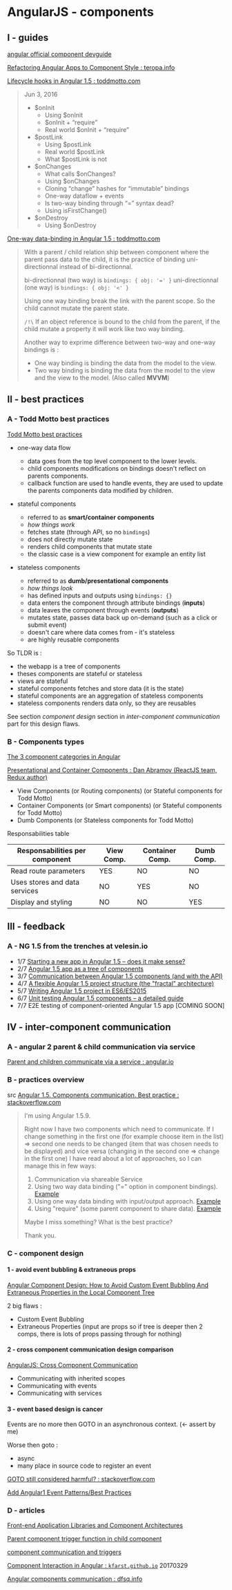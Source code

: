 # AngularJS - components

## I - guides

[angular official component devguide](https://docs.angularjs.org/guide/component)

[Refactoring Angular Apps to Component Style : teropa.info](https://teropa.info/blog/2015/10/18/refactoring-angular-apps-to-components.html)

[Lifecycle hooks in Angular 1.5 : toddmotto.com](https://toddmotto.com/angular-1-5-lifecycle-hooks)

> Jun 3, 2016
>
> - $onInit
>   - Using $onInit
>   - $onInit + “require”
>   - Real world $onInit + “require”
> - $postLink
>   - Using $postLink
>   - Real world $postLink
>   - What $postLink is not
> - $onChanges
>   - What calls $onChanges?
>   - Using $onChanges
>   - Cloning “change” hashes for “immutable” bindings
>   - One-way dataflow + events
>   - Is two-way binding through “=” syntax dead?
>   - Using isFirstChange()
> - $onDestroy
>   - Using $onDestroy
>

[One-way data-binding in Angular 1.5 : toddmotto.com](https://toddmotto.com/one-way-data-binding-in-angular-1-5/)

> With a parent / child relation ship between component where the parent pass data to the child, it is the practice of binding uni-directionnal instead of bi-directionnal.
>
> bi-directionnal (two way) is `bindings: { obj: '=' }`
> uni-directionnal (one way) is `bindings: { obj: '<' }`
>
> Using one way binding break the link with the parent scope. So the child cannot mutate the parent state.
>
> `/!\` If an object reference is bound to the child from the parent, if the child mutate a property it will work like two way binding.
>
> Another way to exprime difference between two-way and one-way bindings is :
>
> - One way binding is binding the data from the model to the view.
> - Two way binding is binding the data from the model to the view and the view to the model. (Also called **MVVM**)

## II - best practices

### A - Todd Motto best practices

[Todd Motto best practices](https://github.com/toddmotto/angularjs-styleguide#components)

- one-way data flow
  - data goes from the top level component to the lower levels.
  - child components modifications on bindings doesn't reflect on parents components.
  - callback function are used to handle events, they are used to update the parents components data modified by children.

- stateful components
  - referred to as **smart/container components**
  - *how things work*
  - fetches state (through API, so no `bindings`)
  - does not directly mutate state
  - renders child components that mutate state
  - the classic case is a view component for example an entity list

- stateless components
  - referred to as **dumb/presentational components**
  - *how things look*
  - has defined inputs and outputs using `bindings: {}`
  - data enters the component through attribute bindings (**inputs**)
  - data leaves the component through events (**outputs**)
  - mutates state, passes data back up on-demand (such as a click or submit event)
  - doesn't care where data comes from - it's stateless
  - are highly reusable components

So TLDR is :

- the webapp is a tree of components
- theses components are stateful or stateless
- views are stateful
- stateful components fetches and store data (it is the state)
- stateful components are an aggregation of stateless components
- stateless components renders data only, so they are reusables

See section *component design* section in *inter-component communication* part for this design flaws.

### B - Components types

[The 3 component categories in Angular](https://blog.wishtack.com/2017/05/05/the-guide-to-building-quality-angular-2-components/)

[Presentational and Container Components : Dan Abramov (ReactJS team, Redux author)](https://medium.com/@dan_abramov/smart-and-dumb-components-7ca2f9a7c7d0)

- View Components (or Routing components) (or Stateful components for Todd Motto)
- Container Components (or Smart components) (or Stateful components for Todd Motto)
- Dumb Components (or Stateless components for Todd Motto)

Responsabilities table

| Responsabilities per component | View Comp. | Container Comp. | Dumb Comp.
| ------------------------------ | ---------- | --------------- | ----------
| Read route parameters          | YES        | NO              | NO
| Uses stores and data services  | NO         | YES             | NO
| Display and styling            | NO         | NO              | YES

## III - feedback

### A - NG 1.5 from the trenches at velesin.io

- 1/7 [Starting a new app in Angular 1.5 – does it make sense?](https://velesin.io/2016/04/14/starting-a-new-app-in-angular-1-5/)
- 2/7 [Angular 1.5 app as a tree of components](https://velesin.io/2016/04/26/angular-1-5-app-as-a-tree-of-components/)
- 3/7 [Communication between Angular 1.5 components (and with the API)](https://velesin.io/2016/05/18/communication-between-angular-1-5-components/)
- 4/7 [A flexible Angular 1.5 project structure (the "fractal" architecture)](https://velesin.io/2016/05/31/angular-1-5-fractal-project-structure/)
- 5/7 [Writing Angular 1.5 project in ES6/ES2015](https://velesin.io/2016/07/12/angular-1-5-project-in-es6-es2015/)
- 6/7 [Unit testing Angular 1.5 components – a detailed guide](https://velesin.io/2016/08/23/unit-testing-angular-1-5-components/)
- 7/7 E2E testing of component-oriented Angular 1.5 app [COMING SOON]

## IV - inter-component communication

### A - angular 2 parent & child communication via service

[Parent and children communicate via a service : angular.io](https://angular.io/guide/component-interaction#parent-and-children-communicate-via-a-service)

### B - practices overview

src [Angular 1.5. Components communication. Best practice : stackoverflow.com](http://stackoverflow.com/questions/41070446/angular-1-5-components-communication-best-practice)

> I'm using Angular 1.5.9.
>
> Right now I have two components which need to communicate. If I change something in the first one (for example choose item in the list) => second one needs to be changed (item that was chosen needs to be displayed) and vice versa (changing in the second one => change in the first one) I have read about a lot of approaches, so I can manage this in few ways:
>
> 1. Communication via shareable Service
> 2. Using two way data binding ("=" option in component bindings). [Example](https://jsfiddle.net/peter_drinnan/t4q4nrfp/27/)
> 3. Using one way data binding with input/output approach. [Example](http://stackoverflow.com/questions/36033940/how-to-pass-data-between-child-components-in-angular-1-5-not-using-scope)
> 4. Using "require" (some parent component to share data). [Example](http://stackoverflow.com/questions/36645065/component-communication-in-angular-1-5)
>
> Maybe I miss something? What is the best practice?
>
> Thank you.

### C - component design

#### 1 - avoid event bubbling & extraneous props

[Angular Component Design: How to Avoid Custom Event Bubbling And Extraneous Properties in the Local Component Tree](http://blog.angular-university.io/angular-component-design-how-to-avoid-custom-event-bubbling-and-extraneous-properties-in-the-local-component-tree/)

2 big flaws :

- Custom Event Bubbling
- Extraneous Properties (input are props so if tree is deeper then 2 comps, there is lots of props passing through for nothing)

#### 2 - cross component communication design comparison

[AngularJS: Cross Component Communication](http://www.aurorasolutions.io/blog/angularjs-cross-component-communication/)

- Communicating with inherited scopes
- Communicating with events
- Communicating with services

#### 3 - event based design is cancer

Events are no more then GOTO in an asynchronous context. (<- assert by me)

Worse then goto :

- async
- many place in source code to register an event

[GOTO still considered harmful? : stackoverflow.com](http://stackoverflow.com/questions/46586/goto-still-considered-harmful)

[Add Angular1 Event Patterns/Best Practices](https://github.com/johnpapa/angular-styleguide/issues/805)

### D - articles

[Front-end Application Libraries and Component Architectures](http://developer.telerik.com/featured/front-end-application-frameworks-component-architectures/)

[Parent component trigger function in child component](https://github.com/toddmotto/angularjs-styleguide/issues/156)

[component communication and triggers](https://github.com/toddmotto/angularjs-styleguide/issues/90)

[Component Interaction in Angular : `kfarst.github.io`](http://kfarst.github.io/angular/2017/03/29/component-interaction-in-angular/) 20170329

[Angular components communication : dfsq.info](http://dfsq.info/site/read/angular-components-communication)
